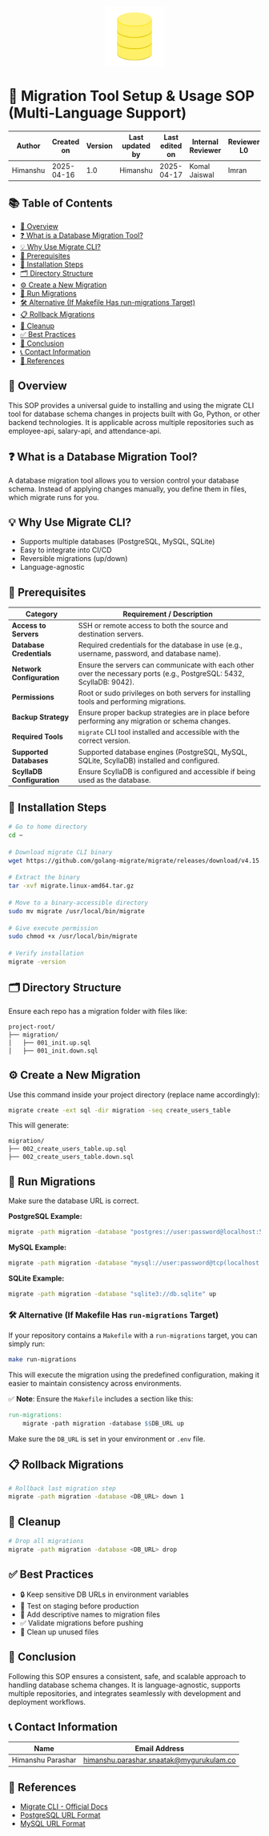 
<p align="center"> <img src="https://raw.githubusercontent.com/github/explore/main/topics/database/database.png" alt="Migration Logo" width="120"/> </p>

# 🔄 Migration Tool Setup & Usage SOP (Multi-Language Support)

| Author   | Created on | Version | Last updated by | Last edited on | Internal Reviewer | Reviewer L0 | Reviewer L1 | Reviewer L2 |
|----------|------------|---------|------------------|----------------|-------------------|-------------|-------------|-------------|
| Himanshu | 2025-04-16 | 1.0     | Himanshu         | 2025-04-17     | Komal Jaiswal     | Imran       | Shashi      | Mahesh Kumar |

## 📚 Table of Contents
- [📌 Overview](#-overview)
- [❓ What is a Database Migration Tool?](#-what-is-a-database-migration-tool)
- [💡 Why Use Migrate CLI?](#-why-use-migrate-cli)
- [🔧 Prerequisites](#-prerequisites)
- [🔧 Installation Steps](#-installation-steps)
- [🗂️ Directory Structure](#️-directory-structure)
- [⚙️ Create a New Migration](#-create-a-new-migration)
- [🚀 Run Migrations](#-run-migrations)
- [🛠️ Alternative (If Makefile Has run-migrations Target)](#️-alternative-if-makefile-has-run-migrations-target)
- [📋 Rollback Migrations](#-rollback-migrations)
- [🧼 Cleanup](#-cleanup)
- [✅ Best Practices](#-best-practices)
- [🧾 Conclusion](#-conclusion)
- [📞 Contact Information](#-contact-information)
- [📎 References](#-references)

## 📌 Overview
This SOP provides a universal guide to installing and using the migrate CLI tool for database schema changes in projects built with Go, Python, or other backend technologies. It is applicable across multiple repositories such as employee-api, salary-api, and attendance-api.

## ❓ What is a Database Migration Tool?
A database migration tool allows you to version control your database schema. Instead of applying changes manually, you define them in files, which migrate runs for you.

## 💡 Why Use Migrate CLI?
- Supports multiple databases (PostgreSQL, MySQL, SQLite)
- Easy to integrate into CI/CD
- Reversible migrations (up/down)
- Language-agnostic

## 🔧 Prerequisites

| **Category**               | **Requirement / Description**                              |
|----------------------------|------------------------------------------------------------|
| **Access to Servers**      | SSH or remote access to both the source and destination servers. |
| **Database Credentials**   | Required credentials for the database in use (e.g., username, password, and database name). |
| **Network Configuration**  | Ensure the servers can communicate with each other over the necessary ports (e.g., PostgreSQL: 5432, ScyllaDB: 9042). |
| **Permissions**            | Root or sudo privileges on both servers for installing tools and performing migrations. |
| **Backup Strategy**        | Ensure proper backup strategies are in place before performing any migration or schema changes. |
| **Required Tools**         | `migrate` CLI tool installed and accessible with the correct version. |
| **Supported Databases**    | Supported database engines (PostgreSQL, MySQL, SQLite, ScyllaDB) installed and configured. |
| **ScyllaDB Configuration** | Ensure ScyllaDB is configured and accessible if being used as the database. |

## 🔧 Installation Steps
```bash
# Go to home directory
cd ~

# Download migrate CLI binary
wget https://github.com/golang-migrate/migrate/releases/download/v4.15.2/migrate.linux-amd64.tar.gz

# Extract the binary
tar -xvf migrate.linux-amd64.tar.gz

# Move to a binary-accessible directory
sudo mv migrate /usr/local/bin/migrate

# Give execute permission
sudo chmod +x /usr/local/bin/migrate

# Verify installation
migrate -version
```

## 🗂️ Directory Structure
Ensure each repo has a migration folder with files like:
```
project-root/
├── migration/
│   ├── 001_init.up.sql
│   ├── 001_init.down.sql
```

## ⚙️ Create a New Migration
Use this command inside your project directory (replace name accordingly):
```bash
migrate create -ext sql -dir migration -seq create_users_table
```
This will generate:
```
migration/
├── 002_create_users_table.up.sql
├── 002_create_users_table.down.sql
```

## 🚀 Run Migrations
Make sure the database URL is correct.

**PostgreSQL Example:**
```bash
migrate -path migration -database "postgres://user:password@localhost:5432/dbname?sslmode=disable" up
```

**MySQL Example:**
```bash
migrate -path migration -database "mysql://user:password@tcp(localhost:3306)/dbname" up
```

**SQLite Example:**
```bash
migrate -path migration -database "sqlite3://db.sqlite" up
```

### 🛠️ Alternative (If Makefile Has `run-migrations` Target)
If your repository contains a `Makefile` with a `run-migrations` target, you can simply run:
```bash
make run-migrations
```
This will execute the migration using the predefined configuration, making it easier to maintain consistency across environments.

✅ **Note**: Ensure the `Makefile` includes a section like this:
```makefile
run-migrations:
	migrate -path migration -database $$DB_URL up
```
Make sure the `DB_URL` is set in your environment or `.env` file.

## 📋 Rollback Migrations
```bash
# Rollback last migration step
migrate -path migration -database <DB_URL> down 1
```

## 🧼 Cleanup
```bash
# Drop all migrations
migrate -path migration -database <DB_URL> drop
```

## ✅ Best Practices
- 🔒 Keep sensitive DB URLs in environment variables
- 🧪 Test on staging before production
- 🧾 Add descriptive names to migration files
- ✅ Validate migrations before pushing
- 🧹 Clean up unused files

## 🧾 Conclusion
Following this SOP ensures a consistent, safe, and scalable approach to handling database schema changes. It is language-agnostic, supports multiple repositories, and integrates seamlessly with development and deployment workflows.

## 📞 Contact Information

| Name             | Email Address                               |
|------------------|---------------------------------------------|
| Himanshu Parashar| himanshu.parashar.snaatak@mygurukulam.co    |

## 📎 References
- [Migrate CLI - Official Docs](https://github.com/golang-migrate/migrate)
- [PostgreSQL URL Format](https://www.postgresql.org/docs/current/libpq-connect.html#LIBPQ-CONNSTRING)
- [MySQL URL Format](https://github.com/go-sql-driver/mysql#dsn-data-source-name)
